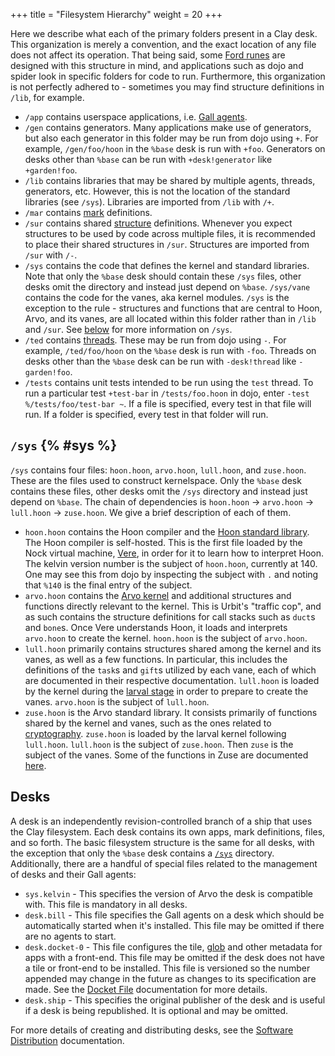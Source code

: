 +++
title = "Filesystem Hierarchy"
weight = 20
+++

Here we describe what each of the primary folders present in a Clay desk. This
organization is merely a convention, and the exact location of any file does
not affect its operation. That being said, some [Ford
runes](/reference/hoon/rune/fas) are designed with this structure in
mind, and applications such as dojo and spider look in specific folders for
code to run. Furthermore, this organization is not perfectly adhered to -
sometimes you may find structure definitions in `/lib`, for example.

- `/app` contains userspace applications, i.e. [Gall
  agents](/reference/arvo/gall/gall).
- `/gen` contains generators. Many applications make use of generators, but also
  each generator in this folder may be run from dojo using `+`. For example,
  `/gen/foo/hoon` in the `%base` desk is run with `+foo`. Generators on desks
  other than `%base` can be run with `+desk!generator` like `+garden!foo`.
- `/lib` contains libraries that may be shared by multiple agents, threads,
  generators, etc. However, this is not the location of the standard libraries
  (see `/sys`). Libraries are imported from `/lib` with `/+`.
- `/mar` contains [mark](/reference/arvo/clay/marks/marks) definitions.
- `/sur` contains shared [structure](/reference/hoon/rune/) definitions.
  Whenever you expect structures to be used by code across multiple files, it is
  recommended to place their shared structures in `/sur`. Structures are
  imported from `/sur` with `/-`.
- `/sys` contains the code that defines the kernel and standard libraries. Note
  that only the `%base` desk should contain these `/sys` files, other desks
  omit the directory and instead just depend on `%base`. `/sys/vane` contains
  the code for the vanes, aka kernel modules. `/sys` is the exception to the
  rule - structures and functions that are central to Hoon, Arvo, and its vanes,
  are all located within this folder rather than in `/lib` and `/sur`. See
  [below](#sys) for more information on `/sys`.
- `/ted` contains [threads](/reference/arvo/threads/overview). These may be run
  from dojo using `-`. For example, `/ted/foo/hoon` on the `%base` desk is run
  with `-foo`. Threads on desks other than the `%base` desk can be run with
  `-desk!thread` like `-garden!foo`.
- `/tests` contains unit tests intended to be run using the `test` thread. To
  run a particular test `+test-bar` in `/tests/foo.hoon` in dojo, enter `-test %/tests/foo/test-bar ~`. If a file is specified, every test in that file will
  run. If a folder is specified, every test in that folder will run.

## `/sys` {% #sys %}

`/sys` contains four files: `hoon.hoon`, `arvo.hoon`, `lull.hoon`, and
`zuse.hoon`. These are the files used to construct kernelspace. Only the `%base`
desk contains these files, other desks omit the `/sys` directory and instead
just depend on `%base`. The chain of dependencies is `hoon.hoon` -> `arvo.hoon`
-> `lull.hoon` -> `zuse.hoon`. We give a brief description of each of them.

- `hoon.hoon` contains the Hoon compiler and the [Hoon standard
  library](/reference/hoon/stdlib). The Hoon
  compiler is self-hosted. This is the first file loaded by the Nock virtual
  machine, [Vere](/reference/runtime/runtime), in order for it to learn how to
  interpret Hoon. The kelvin version number is the subject of `hoon.hoon`,
  currently at 140. One may see this from dojo by inspecting the subject with
  `.` and noting that `%140` is the final entry of the subject.
- `arvo.hoon` contains the [Arvo kernel](/reference/arvo/overview) and
  additional structures and functions directly relevant to the kernel. This is
  Urbit's "traffic cop", and as such contains the structure definitions for
  call stacks such as `duct`s and `bone`s. Once Vere understands Hoon, it loads
  and interprets `arvo.hoon` to create the kernel. `hoon.hoon` is the subject
  of `arvo.hoon`.
- `lull.hoon` primarily contains structures shared among the kernel and its
  vanes, as well as a few functions. In particular, this includes the
  definitions of the `task`s and `gift`s utilized by each vane, each of which
  are documented in their respective documentation. `lull.hoon` is loaded by the
  kernel during the [larval stage](/reference/arvo/overview#larval-stage-core) in
  order to prepare to create the vanes. `arvo.hoon` is the subject of
  `lull.hoon`.
- `zuse.hoon` is the Arvo standard library. It consists primarily of functions
  shared by the kernel and vanes, such as the ones related to
  [cryptography](/reference/arvo/reference/cryptography). `zuse.hoon` is loaded by
  the larval kernel following `lull.hoon`. `lull.hoon` is the subject of
  `zuse.hoon`. Then `zuse` is the subject of the vanes. Some of the functions in
  Zuse are documented [here](/reference/hoon/zuse/table-of-contents).

## Desks

A desk is an independently revision-controlled branch of a ship that uses the
Clay filesystem. Each desk contains its own apps, mark definitions, files, and
so forth. The basic filesystem structure is the same for all desks, with the
exception that only the `%base` desk contains a [`/sys`](#sys) directory.
Additionally, there are a handful of special files related to the management of
desks and their Gall agents:

- `sys.kelvin` - This specifies the version of Arvo the desk is compatible with.
  This file is mandatory in all desks.
- `desk.bill` - This file specifies the Gall agents on a desk which should be
  automatically started when it's installed. This file may be omitted if there
  are no agents to start.
- `desk.docket-0` - This file configures the tile,
  [glob](/reference/additional/dist/glob) and other metadata for apps with a
  front-end. This file may be omitted if the desk does not have a tile or
  front-end to be installed. This file is versioned so the number appended may
  change in the future as changes to its specification are made. See the [Docket
  File](/reference/additional/dist/docket) documentation for more details.
- `desk.ship` - This specifies the original publisher of the desk and is useful
  if a desk is being republished. It is optional and may be omitted.

For more details of creating and distributing desks, see the [Software
Distribution](/guides/additional/software-distribution) documentation.
